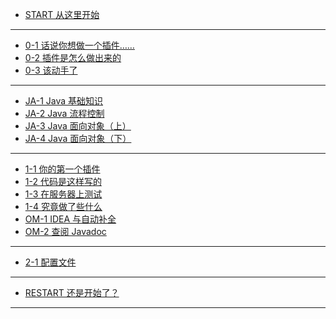 - [START 从这里开始](README)

- ---

- [0-1 话说你想做一个插件……](0-1)
- [0-2 插件是怎么做出来的](0-2)
- [0-3 该动手了](0-3)

- ---

- [JA-1 Java 基础知识](JA-1)
- [JA-2 Java 流程控制](JA-2)
- [JA-3 Java 面向对象（上）](JA-3)
- [JA-4 Java 面向对象（下）](JA-4)

- ---

- [1-1 你的第一个插件](1-1)
- [1-2 代码是这样写的](1-2)
- [1-3 在服务器上测试](1-3)
- [1-4 究竟做了些什么](1-4)
- [OM-1 IDEA 与自动补全](OM-1)
- [OM-2 查阅 Javadoc](OM-2)

- ---

- [2-1 配置文件](2-1)

- ---

- [RESTART 还是开始了？](RESTART)

- ---
